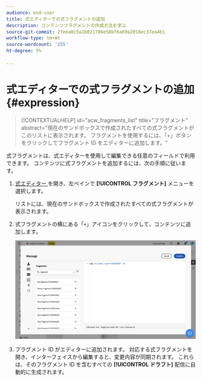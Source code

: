 ```yaml
---
audience: end-user
title: 式エディターでの式フラグメントの追加
description: コンテンツフラグメントの作成方法を学ぶ
source-git-commit: 2feea0c5a1b021786e58bf6a69a2018ec37ea4b1
workflow-type: tm+mt
source-wordcount: '155'
ht-degree: 5%

---
```


# 式エディターでの式フラグメントの追加 {#expression}

>[!CONTEXTUALHELP]
>id="acw_fragments_list"
>title="フラグメント"
>abstract="現在のサンドボックスで作成されたすべての式フラグメントがこのリストに表示されます。 フラグメントを使用するには、「+」ボタンをクリックしてフラグメント ID をエディターに追加します。"

<!-- pas vu dans l'UI-->

式フラグメントは、式エディターを使用して編集できる任意のフィールドで利用できます。 コンテンツに式フラグメントを追加するには、次の手順に従います。

1. [ 式エディター ](../personalization/gs-personalization.md) を開き、左ペインで **[!UICONTROL フラグメント]** メニューを選択します。

   リストには、現在のサンドボックスで作成されたすべての式フラグメントが表示されます。

1. 式フラグメントの横にある「`+`」アイコンをクリックして、コンテンツに追加します。

   ![](assets/fragment-add-expression.png)

1. フラグメント ID がエディターに追加されます。 対応する式フラグメントを開き、インターフェイスから編集すると、変更内容が同期されます。 これらは、そのフラグメント ID を含むすべての **[!UICONTROL ドラフト]** 配信に自動的に生成されます。
